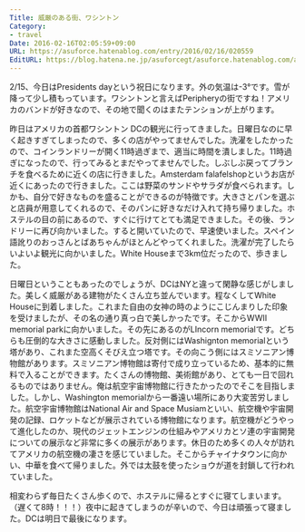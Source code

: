 ```yaml
---
Title: 威厳のある街、ワシントン
Category:
- travel
Date: 2016-02-16T02:05:59+09:00
URL: https://asuforce.hatenablog.com/entry/2016/02/16/020559
EditURL: https://blog.hatena.ne.jp/asuforcegt/asuforce.hatenablog.com/atom/entry/10328537792363508655
---
```


<p>2/15、今日はPresidents dayという祝日になります。外の気温は-3°です。雪が降って少し積もっています。ワシントンと言えばPeripheryの街ですね！アメリカのバンドが好きなので、その地で聞くのはまたテンションが上がります。</p>
<p>昨日はアメリカの首都ワシントン DCの観光に行ってきました。日曜日なのに早く起きすぎてしまったので、多くの店がやってませんでした。洗濯をしたかったので、コインランドリーが開く11時過ぎまで、適当に時間を潰しました。11時過ぎになったので、行ってみるとまだやってませんでした。しぶしぶ戻ってブランチを食べるために近くの店に行きました。Amsterdam falafelshopというお店が近くにあったので行きました。ここは野菜のサンドやサラダが食べられます。しかも、自分で好きなものを盛ることができるのが特徴です。大きさとパンを選ぶと店員が用意してくれるので、そのパンに好きなだけ入れて持ち帰りました。ホステルの目の前にあるので、すぐに行けてとても満足できました。その後、ランドリーに再び向かいました。すると開いていたので、早速使いました。スペイン語訛りのおっさんとばあちゃんがほとんどやってくれました。洗濯が完了したらいよいよ観光に向かいました。White Houseまで3km位だったので、歩きました。</p>
<p>日曜日ということもあったのでしょうが、DCはNYと違って閑静な感じがしました。美しく威厳がある建物がたくさん立ち並んでいます。程なくしてWhite Houseに到着しました。これまた自由の女神の時のようにこじんまりした印象を受けましたが、その名の通り真っ白で美しかったです。そこからWWⅡ memorial parkに向かいました。その先にあるのがLIncorn memorialです。どちらも圧倒的な大きさに感動しました。反対側にはWashignton memorialという塔があり、これまた空高くそびえ立つ塔です。その向こう側にはスミソニアン博物館があります。スミソニアン博物館は寄付で成り立っているため、基本的に無料で入ることができます。たくさんの博物館、美術館があり、とても一日で回れるものではありません。俺は航空宇宙博物館に行きたかったのでそこを目指しました。しかし、Washington memorialから一番遠い場所にあり大変苦労しました。航空宇宙博物館はNational Air and Space Musiamといい、航空機や宇宙開発の記録、ロケットなどが展示されている博物館になります。航空機がどうやって進化したのか、現代のジェットエンジンの仕組みやアメリカとソ連の宇宙開発についての展示など非常に多くの展示があります。休日のため多くの人々が訪れてアメリカの航空機の凄さを感じていました。そこからチャイナタウンに向かい、中華を食べて帰りました。外では太鼓を使ったショウが道を封鎖して行われていました。</p>
<p>相変わらず毎日たくさん歩くので、ホステルに帰るとすぐに寝てしまいます。（遅くて8時！！！）夜中に起きてしまうのが辛いので、今日は頑張って寝ました。DCは明日で最後になります。</p>
